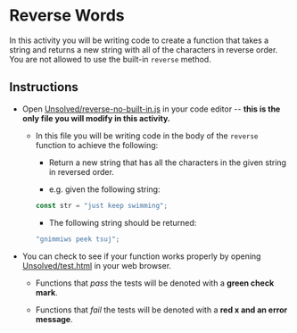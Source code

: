 # Reverse Words

In this activity you will be writing code to create a function that takes a string and returns a new string with all of the characters in reverse order. You are not allowed to use the built-in `reverse` method.

## Instructions

- Open [Unsolved/reverse-no-built-in.js](Unsolved/reverse-no-built-in.js) in your code editor -- **this is the only file you will modify in this activity.**

  - In this file you will be writing code in the body of the `reverse` function to achieve the following:

    - Return a new string that has all the characters in the given string in reversed order.

    - e.g. given the following string:

    ```js
    const str = "just keep swimming";
    ```

    - The following string should be returned:

    ```js
    "gnimmiws peek tsuj";
    ```

- You can check to see if your function works properly by opening [Unsolved/test.html](Unsolved/test.html) in your web browser.

  - Functions that _pass_ the tests will be denoted with a **green check mark**.

  - Functions that _fail_ the tests will be denoted with a **red x and an error message**.
